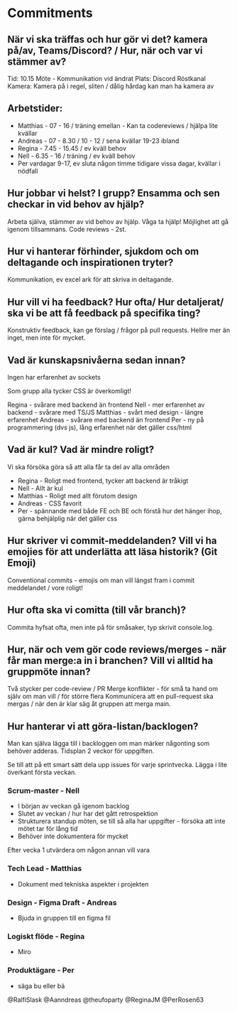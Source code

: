 # Commitments

## När vi ska träffas och hur gör vi det? kamera på/av, Teams/Discord? / Hur, när och var vi stämmer av?

Tid: 10.15 Möte - Kommunikation vid ändrat
Plats: Discord Röstkanal
Kamera: Kamera på i regel, sliten / dålig hårdag kan man ha kamera av

## Arbetstider:

- Matthias - 07 - 16 / träning emellan - Kan ta codereviews / hjälpa lite kvällar
- Andreas - 07 - 8.30 / 10 - 12 / sena kvällar 19-23 ibland
- Regina - 7.45 - 15.45 / ev kväll behov
- Nell - 6.35 - 16 / träning / ev kväll behov
- Per vardagar 9-17, ev sluta någon timme tidigare vissa dagar, kvällar i nödfall

## Hur jobbar vi helst? I grupp? Ensamma och sen checkar in vid behov av hjälp?

Arbeta själva, stämmer av vid behov av hjälp. Våga ta hjälp! Möjlighet att gå igenom tillsammans. Code reviews - 2st.

## Hur vi hanterar förhinder, sjukdom och om deltagande och inspirationen tryter?

Kommunikation, ev excel ark för att skriva in deltagande.

## Hur vill vi ha feedback? Hur ofta/ Hur detaljerat/ ska vi be att få feedback på specifika ting?

Konstruktiv feedback, kan ge förslag / frågor på pull requests. Hellre mer än inget, men inte för mycket.

## Vad är kunskapsnivåerna sedan innan?

Ingen har erfarenhet av sockets

Som grupp alla tycker CSS är överkomligt!

Regina - svårare med backend än frontend
Nell - mer erfarenhet av backend - svårare med TS/JS
Matthias - svårt med design - längre erfarenhet
Andreas - svårare med backend än frontend
Per - ny på programmering (dvs js), lång erfarenhet när det gäller css/html

## Vad är kul? Vad är mindre roligt?

Vi ska försöka göra så att alla får ta del av alla områden

- Regina - Roligt med frontend, tycker att backend är tråkigt
- Nell - Allt är kul
- Matthias - Roligt med allt förutom design
- Andreas - CSS favorit
- Per - spännande med både FE och BE och förstå hur det hänger ihop, gärna behjälplig när det gäller css

## Hur skriver vi commit-meddelanden? Vill vi ha emojies för att underlätta att läsa historik? (Git Emoji)

Conventional commits - emojis om man vill längst fram i commit meddelandet / vore roligt!

## Hur ofta ska vi comitta (till vår branch)?

Commita hyfsat ofta, men inte på för småsaker, typ skrivit console.log.

## Hur, när och vem gör code reviews/merges - när får man merge:a in i branchen? Vill vi alltid ha gruppmöte innan?

Två stycker per code-review / PR
Merge konflikter - för små ta hand om själv om man vill / för större flera
Kommunicera att en pull-request ska mergas / när den är klar säg åt gruppen att merga main.

## Hur hanterar vi att göra-listan/backlogen?

Man kan själva lägga till i backloggen om man märker någonting som behöver adderas.
Tidsplan 2 veckor för uppgiften.

Se till att på ett smart sätt dela upp issues för varje sprintvecka. Lägga i lite överkant första veckan.

### Scrum-master - Nell

- I början av veckan gå igenom backlog
- Slutet av veckan / hur har det gått retrospektion
- Strukturera standup möten, se till så alla har uppgifter - försöka att inte mötet tar för lång tid
- Behöver inte dokumentera för mycket

Efter vecka 1 utvärdera om någon annan vill vara

### Tech Lead - Matthias

- Dokument med tekniska aspekter i projekten

### Design - Figma Draft - Andreas

- Bjuda in gruppen till en figma fil

### Logiskt flöde - Regina

- Miro

### Produktägare - Per

- säga bu eller bä


@RalfiSlask
@Aanndreas
@theufoparty
@ReginaJM
@PerRosen63
